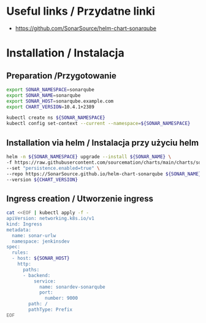 # Useful links / Przydatne linki
- https://github.com/SonarSource/helm-chart-sonarqube

# Installation / Instalacja
## Preparation /Przygotowanie

```bash
export SONAR_NAMESPACE=sonarqube
export SONAR_NAME=sonarqube
export SONAR_HOST=sonarqube.example.com
export CHART_VERSION=10.4.1+2389

kubectl create ns ${SONAR_NAMESPACE}
kubectl config set-context --current --namespace=${SONAR_NAMESPACE}
```

## Installation via helm / Instalacja przy użyciu helm

```bash
helm -n ${SONAR_NAMESPACE} upgrade --install ${SONAR_NAME} \
-f https://raw.githubusercontent.com/sourcemation/charts/main/charts/sonarqube/values \
--set "persistence.enabled=true" \
--repo https://SonarSource.github.io/helm-chart-sonarqube ${SONAR_NAME} \
--version ${CHART_VERSION}
```

## Ingress creation / Utworzenie ingress

```bash
cat <<EOF | kubectl apply -f - 
apiVersion: networking.k8s.io/v1
kind: Ingress
metadata:
  name: sonar-urlw
  namespace: jenkinsdev
spec:
  rules:
  - host: ${SONAR_HOST}
    http:
      paths:
      - backend:
          service:
            name: sonardev-sonarqube
            port:
              number: 9000
        path: /
        pathType: Prefix
EOF
```
